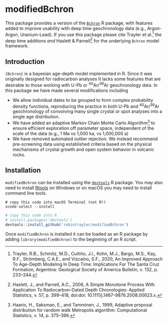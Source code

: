 # modifiedBchron

This package provides a version of the [`Bchron`](https://github.com/andrewcparnell/Bchron/tree/master/R) R package, with features added to improve usability with deep time geochronology data (e.g., Argon-Argon, Uranium-Lead). If you use this package please cite Trayler et al.[^1] the deep time additions *and* Haslett & Parnell[^2] for the underlying `Bchron` model framework.

## Introduction

`{Bchron}` is a bayesian age-depth model implemented in R. Since it was originally designed for radiocarbon analyses It lacks some features that are desirable to those working with U-Pb or <sup>40</sup>Ar/<sup>39</sup>Ar geochronology data. In this package we have made several modifications including 

* We allow individual dates to be grouped to form complex probability density functions, reproducing the practice in both U-Pb and <sup>40</sup>Ar/<sup>39</sup>Ar geochronology of convolving many single crystal or spot analyses into a single age distribution.
* We have added an adaptive Markov Chain Monte Carlo Algorithm[^3] to ensure efficient exploration off parameter space, independent of the scale of the data (e.g., 1 Ma vs 1,000 ka, vs 1,000,000 a)
* We have removed automated outlier rejection. We instead recommend pre-screening data using established criteria based on the physical mechanisms of crystal growth and open system behavior in volcanic rocks. 

## Installation

`modifiedBchron` can be installed using the [`devtools`](https://github.com/r-lib/devtools) R package.  You may also need to install [Rtools](https://cran.rstudio.com/bin/windows/Rtools/) on Windows or on macOS you may need to install command line tools. 

```
# copy this code into macOS Terminal (not R!)
xcode-select --install
```

```r
# copy this code into R
# install.packages('devtools')
devtools::install_github('robintrayler/modifiedBchron')
```

Once `modifiedBchron` is installed it can be loaded as an R package by adding `library(modifiedBchron)` to the beginning of an R script. 


[^1]: Trayler, R.B., Schmitz, M.D., Cuitiño, J.I., Kohn, M.J., Bargo, M.S., Kay, R.F., Strömberg, C.A.E., and Vizcaíno, S.F., 2020, An Improved Approach To Age-Depth Modeling In Deep Time: Implications For The Santa Cruz Formation, Argentina: Geological Society of America Bulletin, v. 132, p. 233–244.

[^2]: Haslett, J., and Parnell, A.C., 2008, A Simple Monotone Process With Application To Radiocarbon-Dated Depth Chronologies: Applied Statistics, v. 57, p. 399–418, doi:doi: 10.1111/j.1467-9876.2008.00623.x.

[^3]: Haario, H., Saksman, E., and Tamminen, J., 1999, Adaptive proposal distribution for random walk Metropolis algorithm: Computational Statistics, v. 14, p. 375–396.

